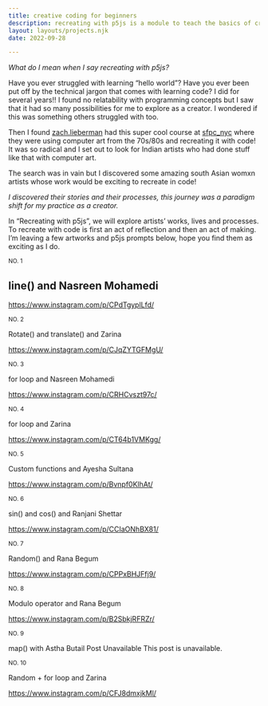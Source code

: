 ```yaml
---
title: creative coding for beginners
description: recreating with p5js is a module to teach the basics of creative coding
layout: layouts/projects.njk
date: 2022-09-28

---
```

*What do I mean when I say recreating with p5js?*

Have you ever struggled with learning “hello world”? Have you ever been put off by the technical jargon that comes with learning code? I did for several years!! I found no relatability with programming concepts but I saw that it had so many possibilities for me to explore as a creator. I wondered if this was something others struggled with too.

Then I found [zach.lieberman](https://instagram.com/zach.lieberman) had this super cool course at [sfpc_nyc](https://www.instagram.com/sfpc_nyc/) where they were using computer art from the 70s/80s and recreating it with code! It was so radical and I set out to look for Indian artists who had done stuff like that with computer art.

The search was in vain but I discovered some amazing south Asian womxn artists whose work would be exciting to recreate in code!

*I discovered their stories and their processes, this journey was a paradigm shift for my practice as a creator.*

In “Recreating with p5js”, we will explore artists’ works, lives and processes. To recreate with code is first an act of reflection and then an act of making. I’m leaving a few artworks and p5js prompts below, hope you find them as exciting as I do.

<sup>NO. 1</sup>

## line() and Nasreen Mohamedi

https://www.instagram.com/p/CPdTgyplLfd/

<sup>NO. 2</sup>

Rotate() and translate() and Zarina

https://www.instagram.com/p/CJqZYTGFMgU/


<sup>NO. 3</sup>

for loop and Nasreen Mohamedi

https://www.instagram.com/p/CRHCvszt97c/

<sup>NO. 4</sup>

for loop and Zarina

https://www.instagram.com/p/CT64b1VMKgg/

<sup>NO. 5</sup>

Custom functions and Ayesha Sultana

https://www.instagram.com/p/Bvnpf0KlhAt/

<sup>NO. 6</sup>

sin() and cos() and Ranjani Shettar

https://www.instagram.com/p/CCIaONhBX81/

<sup>NO. 7</sup>

Random() and Rana Begum

https://www.instagram.com/p/CPPxBHJFfj9/

<sup>NO. 8</sup>

Modulo operator and Rana Begum

https://www.instagram.com/p/B2SbkjRFRZr/

<sup>NO. 9</sup>

map() with Astha Butail
Post Unavailable
This post is unavailable.

<sup>NO. 10</sup>

Random + for loop and Zarina

https://www.instagram.com/p/CFJ8dmxjkMl/


